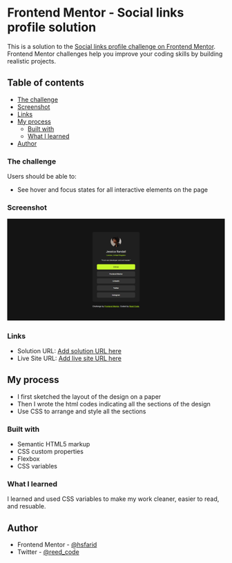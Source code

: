 # Frontend Mentor - Social links profile solution

This is a solution to the [Social links profile challenge on Frontend Mentor](https://www.frontendmentor.io/challenges/social-links-profile-UG32l9m6dQ). Frontend Mentor challenges help you improve your coding skills by building realistic projects. 

## Table of contents

  - [The challenge](#the-challenge)
  - [Screenshot](#screenshot)
  - [Links](#links)
- [My process](#my-process)
  - [Built with](#built-with)
  - [What I learned](#what-i-learned)
- [Author](#author)


### The challenge

Users should be able to:

- See hover and focus states for all interactive elements on the page

### Screenshot

![Solution](solution/solution.png)

### Links

- Solution URL: [Add solution URL here](https://github.com/hsfarid/Social-links-preview)
- Live Site URL: [Add live site URL here](https://hsfarid.github.io/Social-links-preview/)

## My process
- I first sketched the layout of the design on a paper
- Then I wrote the html codes indicating all the sections of the design
- Use CSS to arrange and style all the sections

### Built with

- Semantic HTML5 markup
- CSS custom properties
- Flexbox
- CSS variables

### What I learned
I learned and used CSS variables to make my work cleaner, easier to read, and resuable.

## Author
- Frontend Mentor - [@hsfarid](https://www.frontendmentor.io/profile/hsfarid)
- Twitter - [@reed_code](https://www.twitter.com/reed_code)
